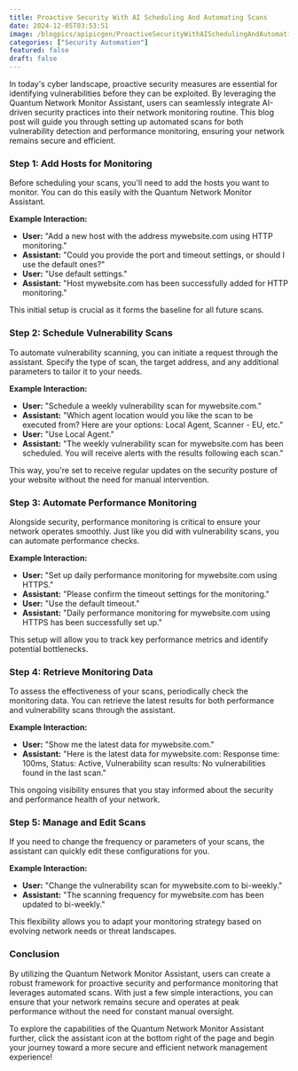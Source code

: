 ```yaml
---
title: Proactive Security With AI Scheduling And Automating Scans
date: 2024-12-05T03:53:51
image: /blogpics/apipicgen/ProactiveSecurityWithAISchedulingAndAutomatingScans-22DHP8AU4S.jpg
categories: ["Security Automation"]
featured: false
draft: false
---
```

In today's cyber landscape, proactive security measures are essential for identifying vulnerabilities before they can be exploited. By leveraging the Quantum Network Monitor Assistant, users can seamlessly integrate AI-driven security practices into their network monitoring routine. This blog post will guide you through setting up automated scans for both vulnerability detection and performance monitoring, ensuring your network remains secure and efficient.

### Step 1: Add Hosts for Monitoring

Before scheduling your scans, you'll need to add the hosts you want to monitor. You can do this easily with the Quantum Network Monitor Assistant.

**Example Interaction:**
- **User:** "Add a new host with the address mywebsite.com using HTTP monitoring."
- **Assistant:** "Could you provide the port and timeout settings, or should I use the default ones?"
- **User:** "Use default settings."
- **Assistant:** "Host mywebsite.com has been successfully added for HTTP monitoring."

This initial setup is crucial as it forms the baseline for all future scans.

### Step 2: Schedule Vulnerability Scans

To automate vulnerability scanning, you can initiate a request through the assistant. Specify the type of scan, the target address, and any additional parameters to tailor it to your needs.

**Example Interaction:**
- **User:** "Schedule a weekly vulnerability scan for mywebsite.com."
- **Assistant:** "Which agent location would you like the scan to be executed from? Here are your options: Local Agent, Scanner - EU, etc."
- **User:** "Use Local Agent."
- **Assistant:** "The weekly vulnerability scan for mywebsite.com has been scheduled. You will receive alerts with the results following each scan."

This way, you're set to receive regular updates on the security posture of your website without the need for manual intervention.

### Step 3: Automate Performance Monitoring

Alongside security, performance monitoring is critical to ensure your network operates smoothly. Just like you did with vulnerability scans, you can automate performance checks.

**Example Interaction:**
- **User:** "Set up daily performance monitoring for mywebsite.com using HTTPS."
- **Assistant:** "Please confirm the timeout settings for the monitoring."
- **User:** "Use the default timeout."
- **Assistant:** "Daily performance monitoring for mywebsite.com using HTTPS has been successfully set up."

This setup will allow you to track key performance metrics and identify potential bottlenecks.

### Step 4: Retrieve Monitoring Data

To assess the effectiveness of your scans, periodically check the monitoring data. You can retrieve the latest results for both performance and vulnerability scans through the assistant.

**Example Interaction:**
- **User:** "Show me the latest data for mywebsite.com."
- **Assistant:** "Here is the latest data for mywebsite.com: Response time: 100ms, Status: Active, Vulnerability scan results: No vulnerabilities found in the last scan."

This ongoing visibility ensures that you stay informed about the security and performance health of your network.

### Step 5: Manage and Edit Scans

If you need to change the frequency or parameters of your scans, the assistant can quickly edit these configurations for you.

**Example Interaction:**
- **User:** "Change the vulnerability scan for mywebsite.com to bi-weekly."
- **Assistant:** "The scanning frequency for mywebsite.com has been updated to bi-weekly."

This flexibility allows you to adapt your monitoring strategy based on evolving network needs or threat landscapes.

### Conclusion

By utilizing the Quantum Network Monitor Assistant, users can create a robust framework for proactive security and performance monitoring that leverages automated scans. With just a few simple interactions, you can ensure that your network remains secure and operates at peak performance without the need for constant manual oversight.

To explore the capabilities of the Quantum Network Monitor Assistant further, click the assistant icon at the bottom right of the page and begin your journey toward a more secure and efficient network management experience!